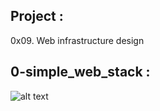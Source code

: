Project :
----------
0x09. Web infrastructure design

0-simple_web_stack :
----------------------

![alt text](https://i.imgur.com/rLBUCwn.jpg)
